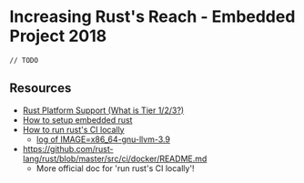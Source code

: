 # Increasing Rust's Reach - Embedded Project 2018

`// TODO`

## Resources

* [Rust Platform Support (What is Tier 1/2/3?)](https://forge.rust-lang.org/platform-support.html)
* [How to setup embedded rust](IRR2018-HOWTO-setup-embedded-rust.md)
* [How to run rust's CI locally](https://gist.github.com/sekineh/a3ebc57c872a1bcaaf32b4560d9ae60e)
  * [log of IMAGE=x86_64-gnu-llvm-3.9](https://gist.github.com/sekineh/58b79043be0704e0ca8e6c5cb9cee611)
* https://github.com/rust-lang/rust/blob/master/src/ci/docker/README.md
  * More official doc for 'run rust's CI locally'!
